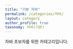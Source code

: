 ```yaml
---
title: "기본 자바"
permalink: /categories/자바/
layout: category
author_profile: true
taxonomy: 자바(기본)
---
```


자바 초보자를 위한 카테고리입니다.
